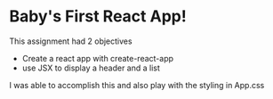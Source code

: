 # Baby's First React App!

This assignment had 2 objectives

- Create a react app with create-react-app
- use JSX to display a header and a list

I was able to accomplish this and also play with the styling in App.css
